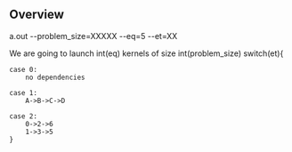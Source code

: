 
## Overview

a.out --problem_size=XXXXX --eq=5 --et=XX

We are going to launch int(eq) kernels of size int(problem_size) 
    switch(et){

    case 0:
        no dependencies

    case 1: 
        A->B->C->D

    case 2:  
        0->2->6
        1->3->5
    }

